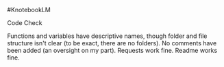 #KnotebookLM

Code Check

Functions and variables have descriptive names, though folder and file structure isn't clear (to be exact, there are no folders). No comments have been added (an oversight on my part). 
Requests work fine. Readme works fine. 